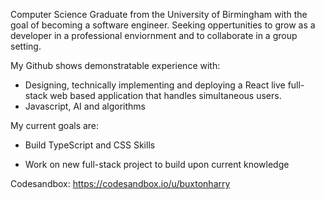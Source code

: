 Computer Science Graduate from the University of Birmingham with the goal of becoming a software engineer. Seeking oppertunities to grow as a developer in a professional enviornment and to collaborate in a group setting.


My Github shows demonstratable experience with: 

- Designing, technically implementing and deploying a React live full-stack web based application that handles simultaneous users.
- Javascript, AI and algorithms

My current goals are: 

- Build TypeScript and CSS Skills

- Work on new full-stack project to build upon current knowledge


Codesandbox: https://codesandbox.io/u/buxtonharry
